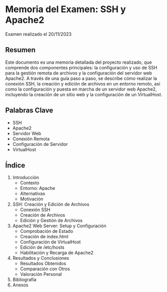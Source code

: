 # Memoria del Examen: SSH y Apache2
Examen realizado el 20/11/2023
## Resumen
Este documento es una memoria detallada del proyecto realizado, que comprende dos componentes principales: la configuración y uso de SSH para la gestión remota de archivos y la configuración del servidor web Apache2. A través de una guía paso a paso, se describe cómo realizar la conexión SSH, la creación y edición de archivos en un entorno remoto, así como la configuración y puesta en marcha de un servidor web Apache2, incluyendo la creación de un sitio web y la configuración de un VirtualHost.

## Palabras Clave
- SSH
- Apache2
- Servidor Web
- Conexión Remota
- Configuración de Servidor
- VirtualHost

## Índice
1. Introducción
   - Contexto
   - Entorno: Apache
   - Alternativas
   - Motivación
2. SSH: Creación y Edición de Archivos
   - Conexión SSH
   - Creación de Archivos
   - Edición y Gestión de Archivos
3. Apache2 Web Server: Setup y Configuración
   - Comprobación de Estado
   - Creación de index.html
   - Configuración de VirtualHost
   - Edición de /etc/hosts
   - Habilitación y Recarga de Apache2
4. Resultados y Conclusiones
   - Resultados Obtenidos
   - Comparación con Otros
   - Valoración Personal
5. Bibliografía
6. Anexos
